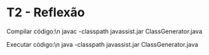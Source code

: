 # T2 - Reflexão
Compilar código:\n
javac -classpath javassist.jar ClassGenerator.java

Executar código:\n
java -classpath javassist.jar ClassGenerator.java
